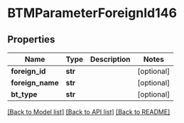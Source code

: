 # BTMParameterForeignId146

## Properties
Name | Type | Description | Notes
------------ | ------------- | ------------- | -------------
**foreign_id** | **str** |  | [optional] 
**foreign_name** | **str** |  | [optional] 
**bt_type** | **str** |  | [optional] 

[[Back to Model list]](../README.md#documentation-for-models) [[Back to API list]](../README.md#documentation-for-api-endpoints) [[Back to README]](../README.md)


